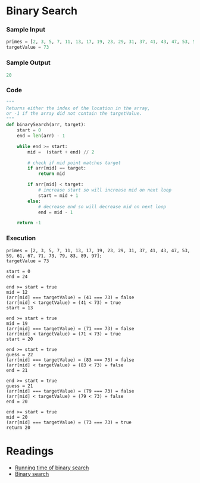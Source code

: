 # Binary Search

### Sample Input

```python
primes = [2, 3, 5, 7, 11, 13, 17, 19, 23, 29, 31, 37, 41, 43, 47, 53, 59, 61, 67, 71, 73, 79, 83, 89, 97]
targetValue = 73
```

### Sample Output

```python
20
```

### Code

```python
"""
Returns either the index of the location in the array,
or -1 if the array did not contain the targetValue.
"""
def binarySearch(arr, target):
    start = 0
    end = len(arr) - 1

    while end >= start:
        mid =  (start + end) // 2

        # check if mid point matches target
        if arr[mid] == target:
            return mid

        if arr[mid] < target:
            # increase start so will increase mid on next loop
            start = mid + 1
        else:
            # decrease end so will decrease mid on next loop
            end = mid - 1

    return -1
```

### Execution

```
primes = [2, 3, 5, 7, 11, 13, 17, 19, 23, 29, 31, 37, 41, 43, 47, 53, 59, 61, 67, 71, 73, 79, 83, 89, 97];
targetValue = 73

start = 0
end = 24

end >= start = true
mid = 12
(arr[mid] === targetValue) = (41 === 73) = false
(arr[mid] < targetValue) = (41 < 73) = true
start = 13

end >= start = true
mid = 19
(arr[mid] === targetValue) = (71 === 73) = false
(arr[mid] < targetValue) = (71 < 73) = true
start = 20

end >= start = true
guess = 22
(arr[mid] === targetValue) = (83 === 73) = false
(arr[mid] < targetValue) = (83 < 73) = false
end = 21

end >= start = true
guess = 21
(arr[mid] === targetValue) = (79 === 73) = false
(arr[mid] < targetValue) = (79 < 73) = false
end = 20

end >= start = true
mid = 20
(arr[mid] === targetValue) = (73 === 73) = true
return 20
```

# Readings

- [Running time of binary search](https://www.khanacademy.org/computing/computer-science/algorithms/binary-search/a/running-time-of-binary-search)
- [Binary search](https://www.khanacademy.org/computing/computer-science/algorithms/binary-search/a/binary-search)
